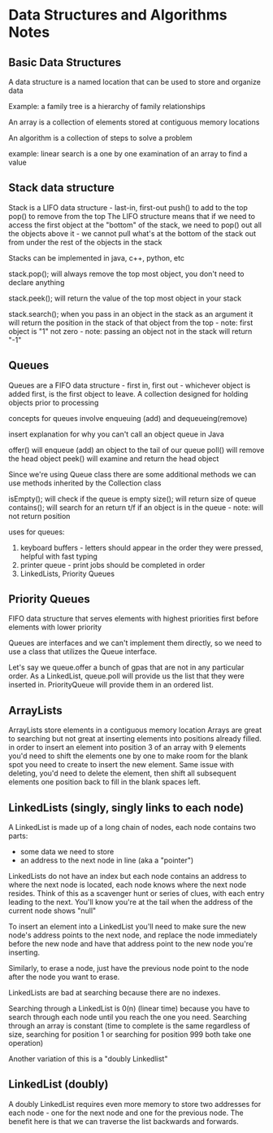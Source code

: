 # Data Structures and Algorithms Notes

## Basic Data Structures

A data structure is a named location that can be used to store and organize data

Example: a family tree is a hierarchy of family relationships

An array is a collection of elements stored at contiguous memory locations

An algorithm is a collection of steps to solve a problem

example: linear search is a one by one examination of an array to find a value


## Stack data structure

Stack is a LIFO data structure - last-in, first-out
push() to add to the top
pop() to remove from the top
The LIFO structure means that if we need to access the first object at the "bottom" of the stack, we need to pop() out all the objects above it - we cannot pull what's at the bottom of the stack out from under the rest of the objects in the stack

Stacks can be implemented in java, c++, python, etc

stack.pop(); will always remove the top most object, you don't need to declare anything

stack.peek(); will return the value of the top most object in your stack

stack.search(); when you pass in an object in the stack as an argument it will return the position in the stack of that object from the top - note: first object is "1" not zero - note: passing an object not in the stack will return "-1"

## Queues
Queues are a FIFO data structure - first in, first out - whichever object is added first, is the first object to leave. A collection designed for holding objects prior to processing

concepts for queues involve enqueuing (add) and dequeueing(remove)

insert explanation for why you can't call an object queue in Java

offer() will enqueue (add) an object to the tail of our queue
poll() will remove the head object
peek() will examine and return the head object

Since we're using Queue class there are some additional methods we can use methods inherited by the Collection class

isEmpty(); will check if the queue is empty
size(); will return size of queue
contains(); will search for an return t/f if an object is in the queue - note: will not return position

uses for queues:
1. keyboard buffers - letters should appear in the order they were pressed, helpful with fast typing
2. printer queue - print jobs should be completed in order
3. LinkedLists, Priority Queues

## Priority Queues

FIFO data structure that serves elements with highest priorities first before elements with lower priority

Queues are interfaces and we can't implement them directly, so we need to use a class that utilizes the Queue interface.

Let's say we queue.offer a bunch of gpas that are not in any particular order. As a LinkedList, queue.poll will provide us the list that they were inserted in. PriorityQueue will provide them in an ordered list.

## ArrayLists
ArrayLists store elements in a contiguous memory location
Arrays are great to searching but not great at inserting elements into positions already filled. in order to insert an element into position 3 of an array with 9 elements you'd need to shift the elements one by one to make room for the blank spot you need to create to insert the new element. Same issue with deleting, you'd need to delete the element, then shift all subsequent elements one position back to fill in the blank spaces left.

## LinkedLists (singly, singly links to each node)

A LinkedList is made up of a long chain of nodes, each node contains two parts:
- some data we need to store
- an address to the next node in line (aka a "pointer")

LinkedLists do not have an index but each node contains an address to where the next node is located, each node knows where the next node resides. Think of this as a scavenger hunt or series of clues, with each entry leading to the next. You'll know you're at the tail when the address of the current node shows "null"

To insert an element into a LinkedList you'll need to make sure the new node's address points to the next node, and replace the node immediately before the new node and have that address point to the new node  you're inserting.

Similarly, to erase a node, just have the previous node point to the node after the node you want to erase.

LinkedLists are bad at searching because there are no indexes.

Searching through a LinkedList is 0(n) (linear time) because you have to search through each node until you reach the one you need. Searching through an array is constant (time to complete is the same regardless of size, searching for position 1 or searching for position 999 both take one operation)

Another variation of this is a "doubly Linkedlist"

## LinkedList (doubly)

A doubly LinkedList requires even more memory to store two addresses for each node - one for the next node and one for the previous node. The benefit here is that we can traverse the list backwards and forwards.

